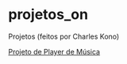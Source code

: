 # projetos_on
 Projetos (feitos por Charles Kono)

<a href="https://konodevtec.github.io/playerdemusica/"> Projeto de Player de Música </a>